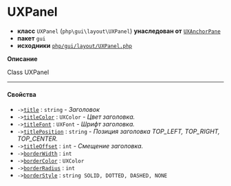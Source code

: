 # UXPanel

- **класс** `UXPanel` (`php\gui\layout\UXPanel`) **унаследован от** [`UXAnchorPane`](https://github.com/jphp-compiler/jphp/blob/master/exts/jphp-gui-ext/api-docs/classes/php/gui/layout/UXAnchorPane.ru.md)
- **пакет** `gui`
- **исходники** [`php/gui/layout/UXPanel.php`](./src/main/resources/JPHP-INF/sdk/php/gui/layout/UXPanel.php)

**Описание**

Class UXPanel

---

#### Свойства

- `->`[`title`](#prop-title) : `string` - _Заголовок_
- `->`[`titleColor`](#prop-titlecolor) : `UXColor` - _Цвет заголовка._
- `->`[`titleFont`](#prop-titlefont) : `UXFont` - _Шрифт заголовка._
- `->`[`titlePosition`](#prop-titleposition) : `string` - _Позиция заголовка TOP_LEFT, TOP_RIGHT, TOP_CENTER._
- `->`[`titleOffset`](#prop-titleoffset) : `int` - _Смещение заголовка._
- `->`[`borderWidth`](#prop-borderwidth) : `int`
- `->`[`borderColor`](#prop-bordercolor) : `UXColor`
- `->`[`borderRadius`](#prop-borderradius) : `int`
- `->`[`borderStyle`](#prop-borderstyle) : `string SOLID, DOTTED, DASHED, NONE`